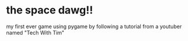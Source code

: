 # the space dawg!!
my first ever game using pygame by following a tutorial from a youtuber named "Tech With Tim"
